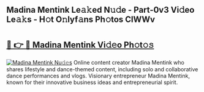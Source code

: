## Madina Mentink Le𝚊𝚔ed N𝚞𝚍e - Part-0v3 Vi𝚍eo Le𝚊𝚔s - H𝚘t O𝚗lyf𝚊ns Ph𝚘tos ClWWv

# <h2><a href="http://hf63qy.feru.top/?c=Madina+Mentink">🔗 👉 🔴 Madina Mentink Vi𝚍𝚎o Ph𝚘t𝚘𝚜</a></h2>

[![Madina Mentink Nu𝚍𝚎s](https://i.imgur.com/0TWrTi3.gif)](http://hf63qy.feru.top/?c=Madina+Mentink)
Online content creator Madina Mentink who shares lifestyle and dance-themed content, including solo and collaborative dance performances and vlogs. Visionary entrepreneur Madina Mentink, known for their innovative business ideas and entrepreneurial spirit. 
